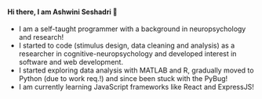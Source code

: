 #### Hi there, I am Ashwini Seshadri 👋

- I am a self-taught programmer with a background in neuropsychology and research!
- I started to code (stimulus design, data cleaning and analysis) as a researcher in cognitive-neuropsychology and developed interest in software and web development.
- I started exploring data analysis with MATLAB and R, gradually moved to Python (due to work req.!) and since been stuck with the PyBug!
- I am currently learning JavaScript frameworks like React and ExpressJS!





<!--
**ashwini-seshadri/ashwini-seshadri** is a ✨ _special_ ✨ repository because its `README.md` (this file) appears on your GitHub profile.

Here are some ideas to get you started:

- 🔭 I’m currently working on ...
- 🌱 I’m currently learning ...
- 👯 I’m looking to collaborate on ...
- 🤔 I’m looking for help with ...
- 💬 Ask me about ...
- 📫 How to reach me: ...
- 😄 Pronouns: ...
- ⚡ Fun fact: ...
-->


